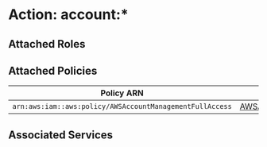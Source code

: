 # Action: account:*

## Attached Roles

## Attached Policies

| Policy ARN | Policy Name |
|------------|-------------|
| `arn:aws:iam::aws:policy/AWSAccountManagementFullAccess` | [AWSAccountManagementFullAccess](../policies.md#awsaccountmanagementfullaccess) |

## Associated Services


